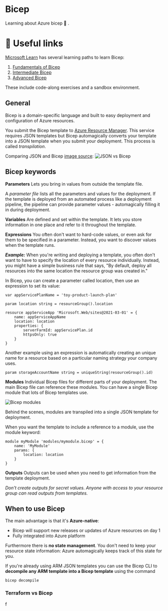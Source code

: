 # Bicep
Learning about Azure bicep :muscle: .

# :pushpin: Useful links
[Microsoft Learn](https://learn.microsoft.com) has several learning paths to learn Bicep:

1. [Fundamentals of Bicep](https://learn.microsoft.com/en-us/training/paths/fundamentals-bicep/)
2. [Intermediate Bicep](https://learn.microsoft.com/en-us/training/paths/intermediate-bicep/)
3. [Advanced Bicep](https://learn.microsoft.com/en-us/training/paths/advanced-bicep/)

These include code-along exercises and a sandbox environment.

## General
Bicep is a domain-specific language and built to easy deployment and configuration of Azure resources.

You submit the Bicep template to [Azure Resource Manager](https://learn.microsoft.com/en-us/azure/azure-resource-manager/). This service requires JSON templates but Bicep automagically converts your template into a JSON template when you submit your deployment. This process is called *transpilation*.

Comparing JSON and Bicep [image source](https://learn.microsoft.com/en-us/training/modules/introduction-to-infrastructure-as-code-using-bicep/5-how-bicep-works):
![JSON vs Bicep](https://learn.microsoft.com/en-us/training/modules/introduction-to-infrastructure-as-code-using-bicep/media/bicep-json-comparison-inline.png)

## Bicep keywords
**Parameters**
Lets you bring in values from outside the template file.

A *parameter file* lists all the parameters and values for the deployment. If the template is deployed from an automated process like a deployment pipeline, the pipeline can provide parameter values - automagically filling it in during deployment.

**Variables**
Are defined and set within the template. It lets you store information in one place and refer to it throughout the template.

**Expressions**
You often don't want to hard-code values, or even ask for them to be specified in a parameter. Instead, you want to discover values when the template runs.

***Example:*** 
When you're writing and deploying a template, you often don't want to have to specify the location of every resource individually. Instead, you might have a simple business rule that says, "By default, deploy all resources into the same location the resource group was created in."

In Bicep, you can create a parameter called location, then use an expression to set its value:

    var appServicePlanName = 'toy-product-launch-plan'

    param location string = resourceGroup().location

    resource appServiceApp 'Microsoft.Web/sites@2021-03-01' = {
        name: appServiceAppName
        location: location
        properties: {
            serverFarmId: appServicePlan.id
            httpsOnly: true
        }
    }

Another example using an expression is automatically creating an unique name for a resource based on a particular naming strategy your company uses. 

    param storageAccountName string = uniqueString(resourceGroup().id)

**Modules**
Individual Bicep files for different parts of your deployment. The main Bicep file can reference these modules. You can have a single Bicep module that lots of Bicep templates use.

![Bicep modules](https://learn.microsoft.com/en-gb/training/modules/includes/media/bicep-templates-modules.png)

Behind the scenes, modules are transpiled into a single JSON template for deployment.

When you want the template to include a reference to a module, use the module keyword:

    module myModule 'modules/mymodule.bicep' = {
        name: 'MyModule'
        params: {
            location: location
        }
    }

**Outputs**
Outputs can be used when you need to get information from the template deployment.

*Don't create outputs for secret values. Anyone with access to your resource group can read outputs from templates.*

## When to use Bicep
The main advantage is that it's **Azure-native**:
- Bicep will support new releases or updates of Azure resources on day 1
- Fully integrated into Azure platform

Furthermore there is **no state management**. You don't need to keep your resource state information: Azure automagically keeps track of this state for you.

If you're already using ARM JSON templates you can use the Bicep CLI to **decompile any ARM template into a Bicep template** using the command

    bicep decompile


### Terraform vs Bicep
f